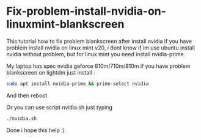 # Fix-problem-install-nvidia-on-linuxmint-blankscreen

This tutorial how to fix problem blankscreen after install nvidia if you have problem install nvidia on linux mint v20,
i dont know if im use ubuntu install nvidia without problem, but for linux mint you need install nvidia-prime 

My laptop has spec nvidia geforce 610m/710m/810m if you have problem blankscreen on lightdm just install :

```bash
sudo apt install nvidia-prime && prime-select nvidia
```

And then reboot 

Or you can use script nvidia.sh just typing 

```bash
./nvidia.sh
```

Done i hope this help :)
